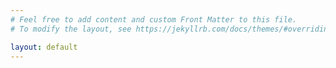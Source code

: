 ```yaml
---
# Feel free to add content and custom Front Matter to this file.
# To modify the layout, see https://jekyllrb.com/docs/themes/#overriding-theme-defaults

layout: default
---
```

<main class="bg-yellow-200 grid place-items-center h-screen">
  <div class="relative">
    <div class="h-40 w-40 bg-pink-400 rounded-t-full relative overflow-hidden">
      <div class="h-40 w-40 bg-gradient-to-l from-pink-100 to-pink-400 rounded-t-full absolute left-12"></div>
    </div>
    <div class="h-32 w-40 bg-pink-400 rounded-b-3xl relative overflow-hidden">
      <div class="h-32 w-40 bg-gradient-to-l from-pink-100 to-pink-400 rounded-b-3xl absolute left-12"></div>
    </div>
    <div class="h-20 w-10 rounded-b-full bg-yellow-400 absolute left-16 overflow-hidden">
      <div class="h-4 bg-yellow-500"></div>
    </div>
    <div class="h-9 w-3 rounded-b-full absolute left-6 bg-pink-400"></div>
    <div class="h-4 w-3 rounded-b-full absolute left-10 bg-pink-400"></div>
    <div class="h-9 w-2 rounded-t-full absolute left-8 bg-yellow-200"></div>
  </div>
</main>
